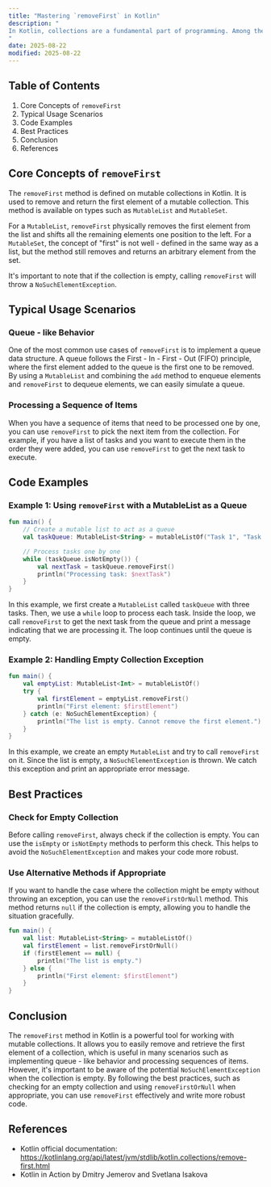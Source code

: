 ```yaml
---
title: "Mastering `removeFirst` in Kotlin"
description: "
In Kotlin, collections are a fundamental part of programming. Among the many operations available on collections, `removeFirst` is a particularly useful method when dealing with mutable collections. This blog post aims to provide an in - depth exploration of the `removeFirst` method in Kotlin, including its core concepts, typical usage scenarios, and best practices. By the end of this post, intermediate - to - advanced software engineers will have a comprehensive understanding of how to use `removeFirst` effectively in their projects.
"
date: 2025-08-22
modified: 2025-08-22
---
```


## Table of Contents
1. Core Concepts of `removeFirst`
2. Typical Usage Scenarios
3. Code Examples
4. Best Practices
5. Conclusion
6. References

## Core Concepts of `removeFirst`
The `removeFirst` method is defined on mutable collections in Kotlin. It is used to remove and return the first element of a mutable collection. This method is available on types such as `MutableList` and `MutableSet`. 

For a `MutableList`, `removeFirst` physically removes the first element from the list and shifts all the remaining elements one position to the left. For a `MutableSet`, the concept of "first" is not well - defined in the same way as a list, but the method still removes and returns an arbitrary element from the set.

It's important to note that if the collection is empty, calling `removeFirst` will throw a `NoSuchElementException`.

## Typical Usage Scenarios
### Queue - like Behavior
One of the most common use cases of `removeFirst` is to implement a queue data structure. A queue follows the First - In - First - Out (FIFO) principle, where the first element added to the queue is the first one to be removed. By using a `MutableList` and combining the `add` method to enqueue elements and `removeFirst` to dequeue elements, we can easily simulate a queue.

### Processing a Sequence of Items
When you have a sequence of items that need to be processed one by one, you can use `removeFirst` to pick the next item from the collection. For example, if you have a list of tasks and you want to execute them in the order they were added, you can use `removeFirst` to get the next task to execute.

## Code Examples

### Example 1: Using `removeFirst` with a MutableList as a Queue
```kotlin
fun main() {
    // Create a mutable list to act as a queue
    val taskQueue: MutableList<String> = mutableListOf("Task 1", "Task 2", "Task 3")

    // Process tasks one by one
    while (taskQueue.isNotEmpty()) {
        val nextTask = taskQueue.removeFirst()
        println("Processing task: $nextTask")
    }
}
```
In this example, we first create a `MutableList` called `taskQueue` with three tasks. Then, we use a `while` loop to process each task. Inside the loop, we call `removeFirst` to get the next task from the queue and print a message indicating that we are processing it. The loop continues until the queue is empty.

### Example 2: Handling Empty Collection Exception
```kotlin
fun main() {
    val emptyList: MutableList<Int> = mutableListOf()
    try {
        val firstElement = emptyList.removeFirst()
        println("First element: $firstElement")
    } catch (e: NoSuchElementException) {
        println("The list is empty. Cannot remove the first element.")
    }
}
```
In this example, we create an empty `MutableList` and try to call `removeFirst` on it. Since the list is empty, a `NoSuchElementException` is thrown. We catch this exception and print an appropriate error message.

## Best Practices
### Check for Empty Collection
Before calling `removeFirst`, always check if the collection is empty. You can use the `isEmpty` or `isNotEmpty` methods to perform this check. This helps to avoid the `NoSuchElementException` and makes your code more robust.

### Use Alternative Methods if Appropriate
If you want to handle the case where the collection might be empty without throwing an exception, you can use the `removeFirstOrNull` method. This method returns `null` if the collection is empty, allowing you to handle the situation gracefully.

```kotlin
fun main() {
    val list: MutableList<String> = mutableListOf()
    val firstElement = list.removeFirstOrNull()
    if (firstElement == null) {
        println("The list is empty.")
    } else {
        println("First element: $firstElement")
    }
}
```

## Conclusion
The `removeFirst` method in Kotlin is a powerful tool for working with mutable collections. It allows you to easily remove and retrieve the first element of a collection, which is useful in many scenarios such as implementing queue - like behavior and processing sequences of items. However, it's important to be aware of the potential `NoSuchElementException` when the collection is empty. By following the best practices, such as checking for an empty collection and using `removeFirstOrNull` when appropriate, you can use `removeFirst` effectively and write more robust code.

## References
- Kotlin official documentation: https://kotlinlang.org/api/latest/jvm/stdlib/kotlin.collections/remove-first.html
- Kotlin in Action by Dmitry Jemerov and Svetlana Isakova